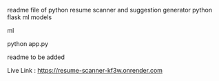 readme file of python resume scanner and suggestion generator
python flask 
ml models

ml 

python app.py

readme to be added 

Live Link : https://resume-scanner-kf3w.onrender.com
